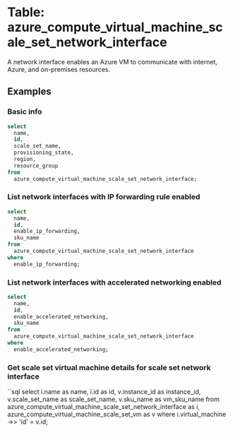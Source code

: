 # Table: azure_compute_virtual_machine_scale_set_network_interface

 A network interface enables an Azure VM to communicate with internet, Azure, and on-premises resources.

## Examples

### Basic info

```sql
select
  name,
  id,
  scale_set_name,
  provisioning_state,
  region,
  resource_group
from
  azure_compute_virtual_machine_scale_set_network_interface;
```

### List network interfaces with IP forwarding rule enabled

```sql
select
  name,
  id,
  enable_ip_forwarding,
  sku_name
from
  azure_compute_virtual_machine_scale_set_network_interface
where
  enable_ip_forwarding;
```

### List network interfaces with accelerated networking enabled

```sql
select
  name,
  id,
  enable_accelerated_networking,
  sku_name
from
  azure_compute_virtual_machine_scale_set_network_interface
where
  enable_accelerated_networking;
```

### Get scale set virtual machine details for scale set network interface

``sql
select
  i.name as name,
  i.id as id,
  v.instance_id as instance_id,
  v.scale_set_name as scale_set_name,
  v.sku_name as vm_sku_name
from
  azure_compute_virtual_machine_scale_set_network_interface as i,
  azure_compute_virtual_machine_scale_set_vm as v
where
  i.virtual_machine ->> 'id' = v.id;
```
